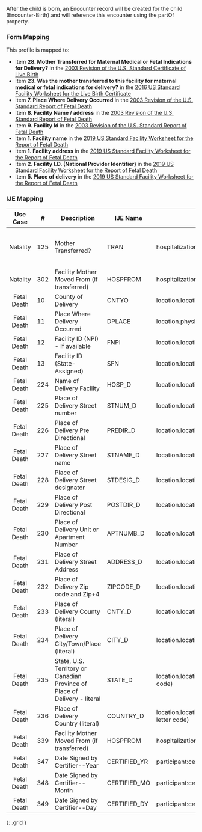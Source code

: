 After the child is born, an Encounter record will be created for the child (Encounter-Birth) and will reference this encounter using the partOf property.

### Form Mapping
This profile is mapped to:
 * Item **28. Mother Transferred for Maternal Medical or Fetal Indications for Delivery?** in the [2003 Revision of the U.S. Standard Certificate of Live Birth](https://www.cdc.gov/nchs/data/dvs/birth11-03final-ACC.pdf)
 * Item **23. Was the mother transferred to this facility for maternal medical or fetal indications for delivery?** in the [2016 US Standard Facility Worksheet for the Live Birth Certificate](https://www.cdc.gov/nchs/data/dvs/facility-worksheet-2016-508.pdf)
 * Item **7. Place Where Delivery Occurred** in the [2003 Revision of the U.S. Standard Report of Fetal Death](https://www.cdc.gov/nchs/data/dvs/FDEATH11-03finalACC.pdf)
 * Item **8. Facility Name / address** in the [2003 Revision of the U.S. Standard Report of Fetal Death](https://www.cdc.gov/nchs/data/dvs/FDEATH11-03finalACC.pdf)
 * Item **9. Facility Id** in the [2003 Revision of the U.S. Standard Report of Fetal Death](https://www.cdc.gov/nchs/data/dvs/FDEATH11-03finalACC.pdf)
 * Item **1. Facility name** in the [2019 US Standard Facility Worksheet for the Report of Fetal Death](https://www.cdc.gov/nchs/data/dvs/fetal-death-facility-worksheet-2019-508.pdf)
 * Item **1. Facility address** in the [2019 US Standard Facility Worksheet for the Report of Fetal Death](https://www.cdc.gov/nchs/data/dvs/fetal-death-facility-worksheet-2019-508.pdf)
 * Item **2. Facility I.D. (National Provider Identifier)** in the [2019 US Standard Facility Worksheet for the Report of Fetal Death](https://www.cdc.gov/nchs/data/dvs/fetal-death-facility-worksheet-2019-508.pdf)
 * Item **5. Place of delivery** in the [2019 US Standard Facility Worksheet for the Report of Fetal Death](https://www.cdc.gov/nchs/data/dvs/fetal-death-facility-worksheet-2019-508.pdf)

### IJE Mapping

| **Use Case** |  **#**   |  **Description**  | **IJE Name**  |  **Field**  |  **Type**  | **Value Set**  |
| :---------: | --------------- | ------------ | ------------- | ---------- | ---------- | -------------- |
| Natality | 125 | Mother Transferred? | TRAN | hospitalization.admitSource = "hosp-trans" |codeable |[HL7EncounterAdmitSourceVS](http://hl7.org/fhir/ValueSet/encounter-admit-source), <br />See [Note on missing data]. <br />Need to discuss - clarity needed for values other than 'hosp-trans' |
| Natality | 302 | Facility Mother Moved From (if transferred) | HOSPFROM | hospitalization.origin.name |string | |
| Fetal Death | 10 | County of Delivery | CNTYO | location.location.address.district.extension[countyCode] |integer |See [CountyCodes] |
| Fetal Death | 11 | Place Where Delivery Occurred | DPLACE | location.physicalType |codeable |[BirthDeliveryOccurredVS] |
| Fetal Death | 12 | Facility ID (NPI) - If available | FNPI | location.location.id |string | |
| Fetal Death | 13 | Facility ID (State-Assigned) | SFN | location.location.identifier |Identifier | |
| Fetal Death | 224 | Name of Delivery Facility | HOSP_D | location.location.name |string | |
| Fetal Death | 225 | Place of Delivery Street number | STNUM_D | location.location.address.extension[stnum] |string | |
| Fetal Death | 226 | Place of Delivery Pre Directional | PREDIR_D | location.location.address.extension[predir] |string | |
| Fetal Death | 227 | Place of Delivery Street name | STNAME_D | location.location.address.extension[stname] |string | |
| Fetal Death | 228 | Place of Delivery Street designator | STDESIG_D | location.location.address.extension[stdesig] |string | |
| Fetal Death | 229 | Place of Delivery Post Directional | POSTDIR_D | location.location.address.extension[postdir] |string | |
| Fetal Death | 230 | Place of Delivery Unit or Apartment Number | APTNUMB_D | location.location.address.extension[unitnum] |string | |
| Fetal Death | 231 | Place of Delivery Street Address | ADDRESS_D | location.location.address.line |string | |
| Fetal Death | 232 | Place of Delivery Zip code and Zip+4 | ZIPCODE_D | location.location.address.postalCode |string | |
| Fetal Death | 233 | Place of Delivery County (literal) | CNTY_D | location.location.address.district |string | |
| Fetal Death | 234 | Place of Delivery City/Town/Place (literal)  | CITY_D | location.location.address.city |string | |
| Fetal Death | 235 | State, U.S. Territory or Canadian Province of Place of Delivery - literal | STATE_D | location.location.address.state (expanded from 2 letter code) |string |See [StateLiterals] |
| Fetal Death | 236 | Place of Delivery Country (literal) | COUNTRY_D | location.location.address.country (expanded from 2 letter code) |string |See [CountryLiterals] |
| Fetal Death | 339 | Facility Mother Moved From (if transferred) | HOSPFROM | hospitalization.origin.name |string | |
| Fetal Death | 347 | Date Signed by Certifier--Year | CERTIFIED_YR | participant:certifier.period.start |dateTime |See [PartialDatesAndTimes] |
| Fetal Death | 348 | Date Signed by Certifier--Month | CERTIFIED_MO | participant:certifier.period.start |dateTime |See [PartialDatesAndTimes] |
| Fetal Death | 349 | Date Signed by Certifier--Day | CERTIFIED_DY | participant:certifier.period.start |dateTime |See [PartialDatesAndTimes] |
{: .grid }
